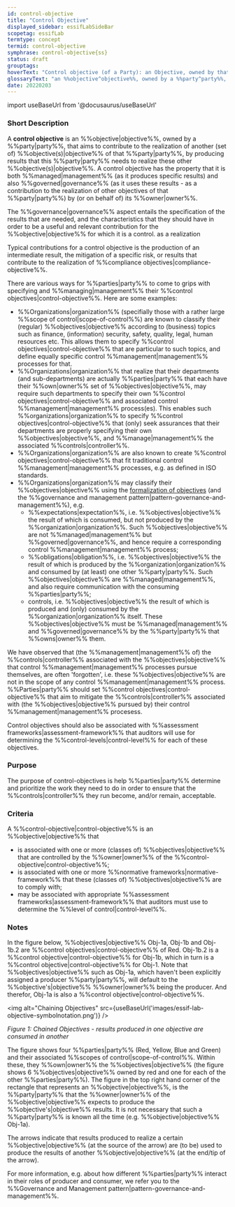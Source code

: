```yaml
---
id: control-objective
title: "Control Objective"
displayed_sidebar: essifLabSideBar
scopetag: essifLab
termtype: concept
termid: control-objective
symphrase: control-objective{ss}
status: draft
grouptags:
hoverText: "Control objective (of a Party): an Objective, owned by that Party, that aims to contribute to the realization of another (set of) Objective(s) of that Party, by producing results that this Party needs to realize these other Objective(s)."
glossaryText: "an %%objective^objective%%, owned by a %%party^party%%, that aims to contribute to the realization of another (set of) %%objective(s)^objective%% of that %%party^party%%, by producing results that this %%party^party%% needs to realize these other %%objective(s)^objective%%."
date: 20220203
---
```


import useBaseUrl from '@docusaurus/useBaseUrl'

### Short Description
A **control objective** is an %%objective|objective%%, owned by a %%party|party%%, that aims to contribute to the realization of another (set of) %%objective(s)|objective%% of that %%party|party%%, by producing results that this %%party|party%% needs to realize these other %%objective(s)|objective%%. A control objective has the property that it is both %%managed|management%% (as it produces specific results) and also %%governed|governance%% (as it uses these results - as a contribution to the realization of other objectives of that %%party|party%%) by (or on behalf of) its %%owner|owner%%.

The %%governance|governance%% aspect entails the specification of the results that are needed, and the characteristics that they should have in order to be a useful and relevant contribution for the %%objective|objective%% for which it is a control.  as a realization

Typical contributions for a control objective is the production of an intermediate result, the mitigation of a specific risk, or results that contribute to the realization of %%compliance objectives|compliance-objective%%.

There are various ways for %%parties|party%% to come to grips with specifying and %%managing|management%% their %%control objectives|control-objective%%. Here are some examples:

- %%Organizations|organization%% (specifially those with a rather large %%scope of control|scope-of-control%%) are known to classify their (regular) %%objectives|objective%% according to (business) topics such as finance, (information) security, safety, quality, legal, human resources etc. This allows them to specify %%control objectives|control-objective%% that are particular to such topics, and define equally specific control %%management|management%% processes for that.
- %%Organizations|organization%% that realize that their departments (and sub-departments) are actually %%parties|party%% that each have their %%own|owner%% set of %%objectives|objective%%, may require such departments to specify their own %%control objectives|control-objective%% and associated control %%management|management%% process(es). This enables such %%organizations|organization%% to specify %%control objectives|control-objective%% that (only) seek assurances that their departments are properly specifying their own %%objectives|objective%%, and %%manage|management%% the associated %%controls|controller%%.
- %%Organizations|organization%% are also known to create %%control objectives|control-objective%% that fit traditional control %%management|management%% processes, e.g. as defined in ISO standards.
- %%Organizations|organization%% may classify their %%objectives|objective%% using the [formalization of objectives](./objective#formalization) (and the %%governance and management pattern|pattern-governance-and-management%%), e.g.
  - %%expectations|expectation%%, i.e. %%objectives|objective%% the result of which is consumed, but not produced by the %%organization|organization%%. Such %%objectives|objective%% are not %%managed|management%% but %%governed|governance%%, and hence require a corresponding control %%management|management%% process;
  - %%obligations|obligation%%, i.e. %%objectives|objective%% the result of which is produced by the %%organization|organization%% and consumed by (at least) one other %%party|party%%. Such %%objectives|objective%% are %%managed|management%%, and also require communication with the consuming %%parties|party%%;
  - controls, i.e. %%objectives|objective%% the result of which is produced and (only) consumed by the %%organization|organization%% itself. These %%objectives|objective%% must be %%managed|management%% and %%governed|governance%% by the %%party|party%% that %%owns|owner%% them.

We have observed that (the %%management|management%% of) the %%controls|controller%% associated with the %%objectives|objective%% that control %%management|management%% processes pursue themselves, are often 'forgotten', i.e. these %%objectives|objective%% are not in the scope of any control %%management|management%% process. %%Parties|party%% should set %%control objectives|control-objective%% that aim to mitigate the %%controls|controller%% associated with (the %%objectives|objective%% pursued by) their control %%management|management%% procesess.

Control objectives should also be associated with %%assessment frameworks|assessment-framework%% that auditors will use for determining the %%control-levels|control-level%% for each of these objectives.

### Purpose
The purpose of control-objectives is help %%parties|party%% determine and prioritize the work they need to do in order to ensure that the %%controls|controller%% they run become, and/or remain, acceptable.

### Criteria
A %%control-objective|control-objective%% is an %%objective|objective%% that
- is associated with one or more (classes of) %%objectives|objective%% that are controlled by the %%owner|owner%% of the %%control-objective|control-objective%%;
- is associated with one or more %%normative frameworks|normative-framework%% that these (classes of) %%objectives|objective%% are to comply with;
- may be associated with appropriate %%assessment frameworks|assessment-framework%% that auditors must use to determine the %%level of control|control-level%%.

### Notes

In the figure below, %%objectives|objective%% Obj-1a, Obj-1b and Obj-1b.2 are %%control objectives|control-objective%% of Red. Obj-1b.2 is a %%control objective|control-objective%% for Obj-1b, which in turn is a %%control objective|control-objective%% for Obj-1. Note that %%objectives|objective%% such as Obj-1a, which haven't been explicitly assigned a producer %%party|party%%, will default to the %%objective's|objective%% %%owner|owner%% being the producer. And therefor, Obj-1a is also a %%control objective|control-objective%%.

<img
  alt="Chaining Objectives"
  src={useBaseUrl('images/essif-lab-objective-symbolnotation.png')}
/>

*Figure 1: Chained Objectives - results produced in one objective are consumed in another*

The figure shows four %%parties|party%% (Red, Yellow, Blue and Green) and their associated %%scopes of control|scope-of-control%%. Within these, they %%own|owner%% the %%objectives|objective%% (the figure shows 6 %%objectives|objective%% owned by red and one for each of the other %%parties|party%%). The figure in the top right hand corner of the rectangle that represents an %%objective|objective%%, is the %%party|party%% that the %%owner|owner%% of the %%objective|objective%% expects to produce the %%objective's|objective%% results. It is not necessary that such a %%party|party%% is known all the time (e.g. %%objective|objective%% Obj-1a).

The arrows indicate that results produced to realize a certain %%objective|objective%% (at the source of the arrow) are (to be) used to produce the results of another %%objective|objective%% (at the end/tip of the arrow).

For more information, e.g. about how different %%parties|party%% interact in their roles of producer and consumer, we refer you to the %%Governance and Management pattern|pattern-governance-and-management%%.